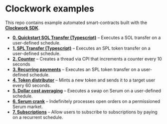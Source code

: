 # **Clockwork examples**

This repo contains example automated smart-contracts built with the [**Clockwork SDK**](https://docs.clockwork.xyz).
- [**0. Quickstart SOL Transfer (Typescript)**](https://github.com/clockwork-xyz/examples/tree/main/0-quickstart_transfer) – Executes a SOL transfer on a user-defined schedule.
- [**1. SPL Transfer (Typescript)**](https://github.com/clockwork-xyz/examples/tree/main/1-spl_transfer) – Executes an SPL token transfer on a user-defined schedule.
- [**2. Counter**](https://github.com/clockwork-xyz/examples/tree/main/2-counter) – Creates a thread via CPI that increments a counter every 10 seconds
- [**3. Recurring payments**](https://github.com/clockwork-xyz/examples/tree/main/payments) – Executes an SPL token transfer on a user-defined schedule.
- [**4. Token distributor**](https://github.com/clockwork-xyz/examples/tree/main/distributor) – Mints a new token and sends it to a target user every 60 seconds.
- [**5. Dollar cost averaging**](https://github.com/clockwork-xyz/examples/tree/main/investments) – Executes a swap on Serum on a user-defined schedule.
- [**6. Serum crank**](https://github.com/clockwork-xyz/examples/tree/main/serum_crank) – Indefinitely processes open orders on a permissioned Serum market.
- [**7. Subscriptions**](https://github.com/clockwork-xyz/examples/tree/main/subscriptions) – Allow users to subscribe to subscriptions by paying on a recurrent schedule.

